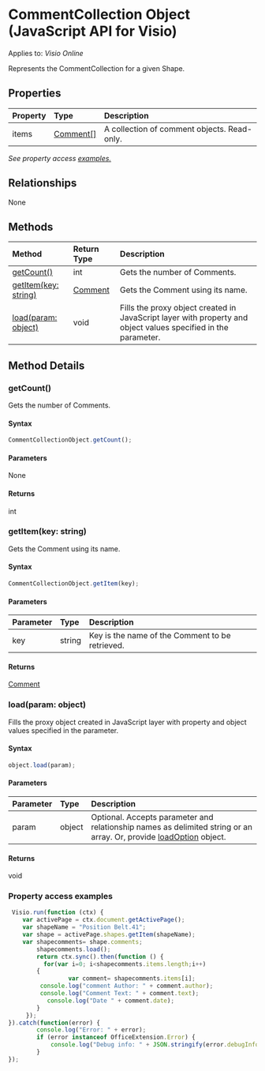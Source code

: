 # CommentCollection Object (JavaScript API for Visio)

Applies to: _Visio Online_

Represents the CommentCollection for a given Shape.

## Properties

| Property	   | Type	|Description
|:---------------|:--------|:----------|
|items|[Comment[]](comment.md)|A collection of comment objects. Read-only.|

_See property access [examples.](#property-access-examples)_

## Relationships
None


## Methods

| Method		   | Return Type	|Description|
|:---------------|:--------|:----------|
|[getCount()](#getcount)|int|Gets the number of Comments.|
|[getItem(key: string)](#getitemkey-string)|[Comment](comment.md)|Gets the Comment using its name.|
|[load(param: object)](#loadparam-object)|void|Fills the proxy object created in JavaScript layer with property and object values specified in the parameter.|

## Method Details


### getCount()
Gets the number of Comments.

#### Syntax
```js
CommentCollectionObject.getCount();
```

#### Parameters
None

#### Returns
int

### getItem(key: string)
Gets the Comment using its name.

#### Syntax
```js
CommentCollectionObject.getItem(key);
```

#### Parameters
| Parameter	   | Type	|Description|
|:---------------|:--------|:----------|
|key|string|Key is the name of the Comment to be retrieved.|

#### Returns
[Comment](comment.md)

### load(param: object)
Fills the proxy object created in JavaScript layer with property and object values specified in the parameter.

#### Syntax
```js
object.load(param);
```

#### Parameters
| Parameter	   | Type	|Description|
|:---------------|:--------|:----------|
|param|object|Optional. Accepts parameter and relationship names as delimited string or an array. Or, provide [loadOption](loadoption.md) object.|

#### Returns
void
### Property access examples
```js
 Visio.run(function (ctx) { 
	var activePage = ctx.document.getActivePage();
	var shapeName = "Position Belt.41";
	var shape = activePage.shapes.getItem(shapeName);
	var shapecomments= shape.comments;
        shapecomments.load();
        return ctx.sync().then(function () {
       	  for(var i=0; i<shapecomments.items.length;i++)
		{
       	    	 var comment= shapecomments.items[i];
	   	 console.log("comment Author: " + comment.author);
	   	 console.log("Comment Text: " + comment.text);
	 	   console.log("Date " + comment.date);
		}
	 });
}).catch(function(error) {
		console.log("Error: " + error);
		if (error instanceof OfficeExtension.Error) {
			console.log("Debug info: " + JSON.stringify(error.debugInfo));
		}
});
```

